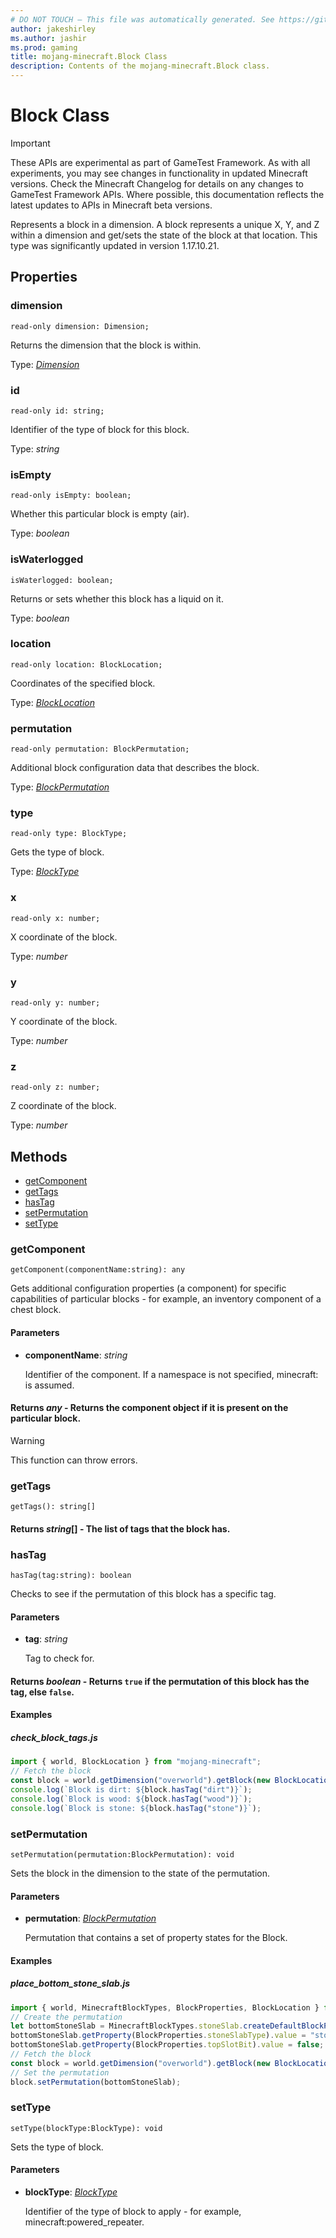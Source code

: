 ```yaml
---
# DO NOT TOUCH — This file was automatically generated. See https://github.com/Mojang/MinecraftScriptingApiDocsGenerator to modify descriptions, examples, etc.
author: jakeshirley
ms.author: jashir
ms.prod: gaming
title: mojang-minecraft.Block Class
description: Contents of the mojang-minecraft.Block class.
---
```

# Block Class
>[!IMPORTANT]
>These APIs are experimental as part of GameTest Framework. As with all experiments, you may see changes in functionality in updated Minecraft versions. Check the Minecraft Changelog for details on any changes to GameTest Framework APIs. Where possible, this documentation reflects the latest updates to APIs in Minecraft beta versions.

Represents a block in a dimension. A block represents a unique X, Y, and Z within a dimension and get/sets the state of the block at that location. This type was significantly updated in version 1.17.10.21.

## Properties
### **dimension**
`read-only dimension: Dimension;`

Returns the dimension that the block is within.

Type: [*Dimension*](Dimension.md)


### **id**
`read-only id: string;`

Identifier of the type of block for this block.

Type: *string*


### **isEmpty**
`read-only isEmpty: boolean;`

Whether this particular block is empty (air).

Type: *boolean*


### **isWaterlogged**
`isWaterlogged: boolean;`

Returns or sets whether this block has a liquid on it.

Type: *boolean*


### **location**
`read-only location: BlockLocation;`

Coordinates of the specified block.

Type: [*BlockLocation*](BlockLocation.md)


### **permutation**
`read-only permutation: BlockPermutation;`

Additional block configuration data that describes the block.

Type: [*BlockPermutation*](BlockPermutation.md)


### **type**
`read-only type: BlockType;`

Gets the type of block.

Type: [*BlockType*](BlockType.md)


### **x**
`read-only x: number;`

X coordinate of the block.

Type: *number*


### **y**
`read-only y: number;`

Y coordinate of the block.

Type: *number*


### **z**
`read-only z: number;`

Z coordinate of the block.

Type: *number*



## Methods
- [getComponent](#getcomponent)
- [getTags](#gettags)
- [hasTag](#hastag)
- [setPermutation](#setpermutation)
- [setType](#settype)
  
### **getComponent**
`
getComponent(componentName:string): any
`

Gets additional configuration properties (a component) for specific capabilities of particular blocks - for example, an inventory component of a chest block.
#### **Parameters**
- **componentName**: *string*
  
  Identifier of the component. If a namespace is not specified, minecraft: is assumed.

#### **Returns** *any* - Returns the component object if it is present on the particular block.

> [!WARNING]
> This function can throw errors.

### **getTags**
`
getTags(): string[]
`


#### **Returns** *string*[] - The list of tags that the block has.


### **hasTag**
`
hasTag(tag:string): boolean
`

Checks to see if the permutation of this block has a specific tag.
#### **Parameters**
- **tag**: *string*
  
  Tag to check for.

#### **Returns** *boolean* - Returns `true` if the permutation of this block has the tag, else `false`.


#### **Examples**
##### *check_block_tags.js*
```javascript
import { world, BlockLocation } from "mojang-minecraft";
// Fetch the block
const block = world.getDimension("overworld").getBlock(new BlockLocation(1, 2, 3));
console.log(`Block is dirt: ${block.hasTag("dirt")}`);
console.log(`Block is wood: ${block.hasTag("wood")}`);
console.log(`Block is stone: ${block.hasTag("stone")}`);
```
### **setPermutation**
`
setPermutation(permutation:BlockPermutation): void
`

Sets the block in the dimension to the state of the permutation.
#### **Parameters**
- **permutation**: [*BlockPermutation*](BlockPermutation.md)
  
  Permutation that contains a set of property states for the Block.



#### **Examples**
##### *place_bottom_stone_slab.js*
```javascript
import { world, MinecraftBlockTypes, BlockProperties, BlockLocation } from "mojang-minecraft";
// Create the permutation
let bottomStoneSlab = MinecraftBlockTypes.stoneSlab.createDefaultBlockPermutation();
bottomStoneSlab.getProperty(BlockProperties.stoneSlabType).value = "stone_brick";
bottomStoneSlab.getProperty(BlockProperties.topSlotBit).value = false;
// Fetch the block
const block = world.getDimension("overworld").getBlock(new BlockLocation(1, 2, 3));
// Set the permutation
block.setPermutation(bottomStoneSlab);
```
### **setType**
`
setType(blockType:BlockType): void
`

Sets the type of block.
#### **Parameters**
- **blockType**: [*BlockType*](BlockType.md)
  
  Identifier of the type of block to apply - for example, minecraft:powered_repeater.




